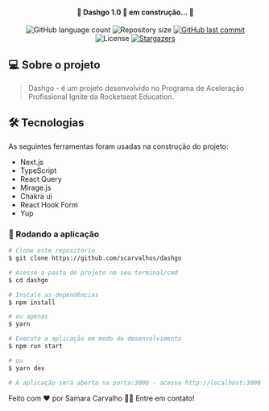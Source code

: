 <h4 align="center"> 
	🚧 Dashgo 1.0 🚀 em construção... 🚧
</h4>

<p align="center">
  <img alt="GitHub language count" src="https://img.shields.io/github/languages/count/scarvalhos/dashgo?color=%2304D361">

  <img alt="Repository size" src="https://img.shields.io/github/repo-size/scarvalhos/dashgo">
  
  <a href="https://github.com/scarvalhos/dashgo/commits/master">
    <img alt="GitHub last commit" src="https://img.shields.io/github/last-commit/scarvalhos/dashgo">
  </a>

  <img alt="License" src="https://img.shields.io/badge/license-MIT-brightgreen">
   <a href="https://github.com/scarvalhos/dashgo/stargazers">
    <img alt="Stargazers" src="https://img.shields.io/github/stars/scarvalhos/dashgo?style=social">
  </a>
</p>

## 💻 Sobre o projeto

> Dashgo - é um projeto desenvolvido no Programa de Aceleração Profissional Ignite da Rocketseat Education.

## 🛠 Tecnologias

As seguintes ferramentas foram usadas na construção do projeto:

- Next.js
- TypeScript
- React Query
- Mirage.js
- Chakra ui
- React Hook Form
- Yup

### 🧭 Rodando a aplicação

```bash
# Clone este repositório
$ git clone https://github.com/scarvalhos/dashgo

# Acesse a pasta do projeto no seu terminal/cmd
$ cd dashgo

# Instale as dependências
$ npm install

# ou apenas
$ yarn

# Execute a aplicação em modo de desenvolvimento
$ npm run start

# ou
$ yarn dev

# A aplicação será aberta na porta:3000 - acesse http://localhost:3000
```

Feito com ❤️ por Samara Carvalho 👋🏽 Entre em contato!
